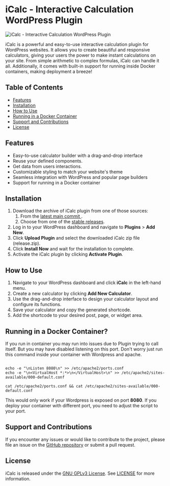 # iCalc - Interactive Calculation WordPress Plugin

![iCalc - Interactive Calculation WordPress Plugin](https://php.jandys.eu/wp-content/uploads/2023/05/iCalc-Small.png)

iCalc is a powerful and easy-to-use interactive calculation plugin for WordPress websites. It allows you to create
beautiful and responsive calculators, giving your users the power to make instant calculations on your site. From simple
arithmetic to complex formulas, iCalc can handle it all. Additionally, it comes with built-in support for running inside
Docker containers, making deployment a breeze!

## Table of Contents

- [Features](#features)
- [Installation](#installation)
- [How to Use](#how-to-use)
- [Running in a Docker Container](#running-in-a-docker-container)
- [Support and Contributions](#support-and-contributions)
- [License](#license)

## Features

- Easy-to-use calculator builder with a drag-and-drop interface
- Reuse your defined components.
- Get data from users interactions.
- Customizable styling to match your website's theme
- Seamless integration with WordPress and popular page builders
- Support for running in a Docker container

## Installation

1. Download the archive of iCalc plugin from
   one of those sources:
    1. From
       the [latest main commit ](https://github.com/Jandys/iCalc-interactive-calculations/blob/release-archives/release.zip ).
    2. Choose from one of the [stable releases](https://github.com/Jandys/iCalc-interactive-calculations/releases).
2. Log in to your WordPress dashboard and navigate to **Plugins** > **Add New**.
3. Click **Upload Plugin** and select the downloaded iCalc zip file (release.zip).
4. Click **Install Now** and wait for the installation to complete.
5. Activate the iCalc plugin by clicking **Activate Plugin**.

## How to Use

1. Navigate to your WordPress dashboard and click **iCalc** in the left-hand menu.
2. Create a new calculator by clicking **Add New Calculator**.
3. Use the drag-and-drop interface to design your calculator layout and configure its functions.
4. Save your calculator and copy the generated shortcode.
5. Add the shortcode to your desired post, page, or widget area.

## Running in a Docker Container?

If you run in container you may run into issues due to Plugin trying to call itself. But you may have disabled listening
on this port.
Don't worry just run this command inside your container with Wordpress and apache.

```shell

echo -e "\nListen 8080\n" >> /etc/apache2/ports.conf
echo -e "\n<VirtualHost *:*>\n</VirtualHost>\n" >> /etc/apache2/sites-available/000-default.conf

cat /etc/apache2/ports.conf && cat /etc/apache2/sites-available/000-default.conf
```

This would only work if your Wordpress is exposed on port **8080**. If you deploy your container with different port,
you need to adjust the script to your port.

## Support and Contributions

If you encounter any issues or would like to contribute to the project, please file an issue on
the [GitHub repository](https://github.com/Jandys/iCalc-interactive-calculations/issues) or submit a pull request.

## License

iCalc is released under the [GNU GPLv3 License](https://www.gnu.org/licenses/gpl-3.0.en.html). See [LICENSE](LICENSE)
for more
information.

